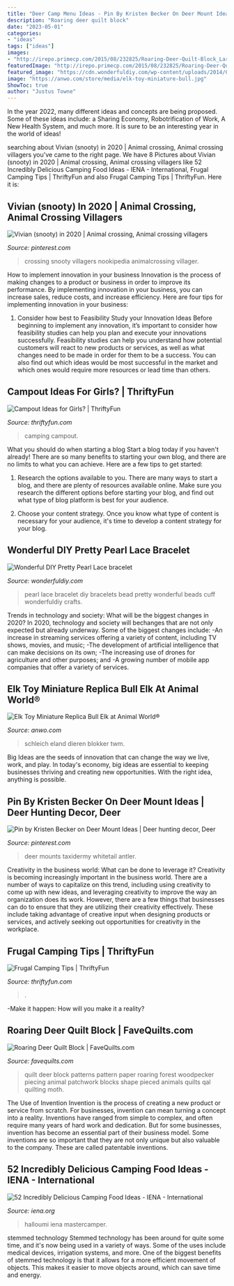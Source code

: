 ```yaml
---
title: "Deer Camp Menu Ideas - Pin By Kristen Becker On Deer Mount Ideas"
description: "Roaring deer quilt block"
date: "2023-05-01"
categories:
- "ideas"
tags: ["ideas"]
images:
- "http://irepo.primecp.com/2015/08/232825/Roaring-Deer-Quilt-Block_Large600_ID-1145289.jpg?v=1145289"
featuredImage: "http://irepo.primecp.com/2015/08/232825/Roaring-Deer-Quilt-Block_Large600_ID-1145289.jpg?v=1145289"
featured_image: "https://cdn.wonderfuldiy.com/wp-content/uploads/2014/08/pearl-Lace-bracelet-F0.jpg"
image: "https://anwo.com/store/media/elk-toy-miniature-bull.jpg"
ShowToc: true
author: "Justus Towne"
---
```



In the year 2022, many different ideas and concepts are being proposed. Some of these ideas include: a Sharing Economy, Robotrification of Work, A New Health System, and much more. It is sure to be an interesting year in the world of ideas!

	

		
searching about Vivian (snooty) in 2020 | Animal crossing, Animal crossing villagers you've came to the right page. We have 8 Pictures about Vivian (snooty) in 2020 | Animal crossing, Animal crossing villagers like 52 Incredibly Delicious Camping Food Ideas - IENA - International, Frugal Camping Tips | ThriftyFun and also Frugal Camping Tips | ThriftyFun. Here it is:
		
    
## Vivian (snooty) In 2020 | Animal Crossing, Animal Crossing Villagers

<img loading=lazy src="https://i.pinimg.com/736x/07/af/0d/07af0dbbea73dfdc4cb3553eb33652c5.jpg" onerror="this.onerror=null;this.src='https://tse2.mm.bing.net/th?id=OIP.Ji6noIBbG_f9l-lSfBG5tgHaO6&amp;pid=15.1';" alt="Vivian (snooty) in 2020 | Animal crossing, Animal crossing villagers">

_Source: pinterest.com_

>crossing snooty villagers nookipedia animalcrossing villager. 

	

How to implement innovation in your business
Innovation is the process of making changes to a product or business in order to improve its performance. By implementing innovation in your business, you can increase sales, reduce costs, and increase efficiency. Here are four tips for implementing innovation in your business:
1. Consider how best to Feasibility Study your Innovation Ideas
Before beginning to implement any innovation, it’s important to consider how feasibility studies can help you plan and execute your innovations successfully. Feasibility studies can help you understand how potential customers will react to new products or services, as well as what changes need to be made in order for them to be a success. You can also find out which ideas would be most successful in the market and which ones would require more resources or lead time than others.


    
## Campout Ideas For Girls? | ThriftyFun

<img loading=lazy src="https://img.thrfun.com/img/077/392/girl_camping_x1.jpg" onerror="this.onerror=null;this.src='https://tse1.mm.bing.net/th?id=OIP.Csg9YjrvChZHFEyFbOuSGQHaE8&amp;pid=15.1';" alt="Campout Ideas for Girls? | ThriftyFun">

_Source: thriftyfun.com_

>camping campout. 

	

What you should do when starting a blog
Start a blog today if you haven't already! There are so many benefits to starting your own blog, and there are no limits to what you can achieve. Here are a few tips to get started:
1. Research the options available to you. There are many ways to start a blog, and there are plenty of resources available online. Make sure you research the different options before starting your blog, and find out what type of blog platform is best for your audience.

2. Choose your content strategy. Once you know what type of content is necessary for your audience, it's time to develop a content strategy for your blog.

    
## Wonderful DIY Pretty Pearl Lace Bracelet

<img loading=lazy src="https://cdn.wonderfuldiy.com/wp-content/uploads/2014/08/pearl-Lace-bracelet-F0.jpg" onerror="this.onerror=null;this.src='https://tse3.mm.bing.net/th?id=OIP.7UKi_A7pMaxvR4tjCb6IbgHaDU&amp;pid=15.1';" alt="Wonderful DIY Pretty Pearl Lace bracelet">

_Source: wonderfuldiy.com_

>pearl lace bracelet diy bracelets bead pretty wonderful beads cuff wonderfuldiy crafts. 

	

Trends in technology and society: What will be the biggest changes in 2020?
In 2020, technology and society will bechanges that are not only expected but already underway. 
Some of the biggest changes include: 
-An increase in streaming services offering a variety of content, including TV shows, movies, and music; 
-The development of artificial intelligence that can make decisions on its own; 
-The increasing use of drones for agriculture and other purposes; and 
-A growing number of mobile app companies that offer a variety of services.

    
## Elk Toy Miniature Replica Bull Elk At Animal World®

<img loading=lazy src="https://anwo.com/store/media/elk-toy-miniature-bull.jpg" onerror="this.onerror=null;this.src='https://tse2.mm.bing.net/th?id=OIP.E4pFDSF9Cv03NZxJQF5RgwHaHa&amp;pid=15.1';" alt="Elk Toy Miniature Replica Bull Elk at Animal World®">

_Source: anwo.com_

>schleich eland dieren blokker twm. 

	

Big Ideas are the seeds of innovation that can change the way we live, work, and play. In today's economy, big ideas are essential to keeping businesses thriving and creating new opportunities. With the right idea, anything is possible.

    
## Pin By Kristen Becker On Deer Mount Ideas | Deer Hunting Decor, Deer

<img loading=lazy src="https://i.pinimg.com/736x/35/12/a9/3512a9b6c1bf3db2c7799b1d013e8a89.jpg" onerror="this.onerror=null;this.src='https://tse2.mm.bing.net/th?id=OIP.iWyZf9w9EPARYH7Qg_VRoQHaJ4&amp;pid=15.1';" alt="Pin by Kristen Becker on Deer Mount Ideas | Deer hunting decor, Deer">

_Source: pinterest.com_

>deer mounts taxidermy whitetail antler. 

	

Creativity in the business world: What can be done to leverage it?
Creativity is becoming increasingly important in the business world. There are a number of ways to capitalize on this trend, including using creativity to come up with new ideas, and leveraging creativity to improve the way an organization does its work. However, there are a few things that businesses can do to ensure that they are utilizing their creativity effectively. These include taking advantage of creative input when designing products or services, and actively seeking out opportunities for creativity in the workplace.

    
## Frugal Camping Tips | ThriftyFun

<img loading=lazy src="https://img.thrfun.com/img/230/693/tent_tx3.jpg" onerror="this.onerror=null;this.src='https://tse1.mm.bing.net/th?id=OIP.vUKYNcfK7281EGzreWU1MgHaHa&amp;pid=15.1';" alt="Frugal Camping Tips | ThriftyFun">

_Source: thriftyfun.com_

>. 

	

-Make it happen: How will you make it a reality?

    
## Roaring Deer Quilt Block | FaveQuilts.com

<img loading=lazy src="http://irepo.primecp.com/2015/08/232825/Roaring-Deer-Quilt-Block_Large600_ID-1145289.jpg?v=1145289" onerror="this.onerror=null;this.src='https://tse4.mm.bing.net/th?id=OIP.2TpMNUiEh-d6QjJgHSUGYQHaLH&amp;pid=15.1';" alt="Roaring Deer Quilt Block | FaveQuilts.com">

_Source: favequilts.com_

>quilt deer block patterns pattern paper roaring forest woodpecker piecing animal patchwork blocks shape pieced animals quilts qal quilting moth. 

	

The Use of Invention
Invention is the process of creating a new product or service from scratch. For businesses, invention can mean turning a concept into a reality. Inventions have ranged from simple to complex, and often require many years of hard work and dedication. But for some businesses, invention has become an essential part of their business model. Some inventions are so important that they are not only unique but also valuable to the company. These are called patentable inventions.

    
## 52 Incredibly Delicious Camping Food Ideas - IENA - International

<img loading=lazy src="https://www.iena.org/wp-content/uploads/2018/05/halloumi-breakfast-sandwich-vegetarian-camping-food.jpg" onerror="this.onerror=null;this.src='https://tse3.mm.bing.net/th?id=OIP.wanqnhyrUpqS8BMOY6Vo3wHaLH&amp;pid=15.1';" alt="52 Incredibly Delicious Camping Food Ideas - IENA - International">

_Source: iena.org_

>halloumi iena mastercamper. 

	

stemmed technology
Stemmed technology has been around for quite some time, and it's now being used in a variety of ways. Some of the uses include medical devices, irrigation systems, and more. One of the biggest benefits of stemmed technology is that it allows for a more efficient movement of objects. This makes it easier to move objects around, which can save time and energy.

